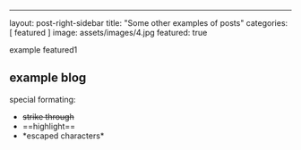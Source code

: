 ---
layout: post-right-sidebar
title:  "Some other examples of posts"
categories: [ featured ]
image: assets/images/4.jpg
featured: true

example featured1

## example blog

special formating:

+ ~~strike through~~
+ ==highlight==
+ \*escaped characters\*

